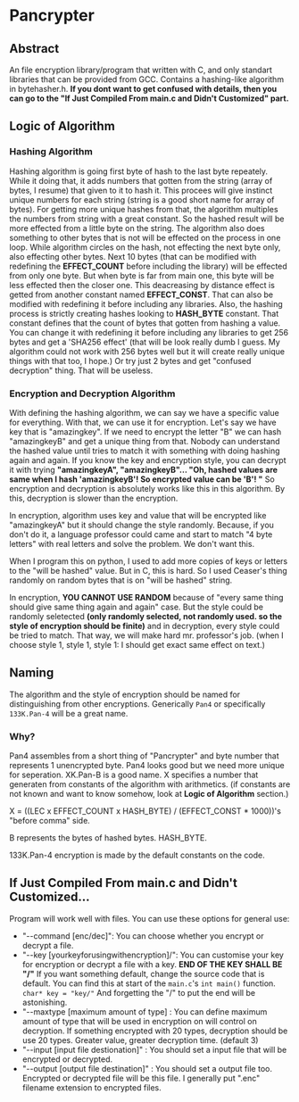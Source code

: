 # Pancrypter
## Abstract
An file encryption library/program that written with C, and only standart libraries that can be provided from GCC. Contains a hashing-like algorithm in bytehasher.h.
**If you dont want to get confused with details, then you can go to the "If Just Compiled From main.c and Didn't Customized" part.**
## Logic of Algorithm

### Hashing Algorithm
Hashing algorithm is going first byte of hash to the last byte repeately. While it doing that, it adds numbers that gotten from the string (array of bytes, I resume) that given to it to hash it.
This procees will give instinct unique numbers for each string (string is a good short name for array of bytes). For getting more unique hashes from that,
the algorithm multiples the numbers from string with a great constant. So the hashed result will be more effected from a little byte on the string. The algorithm also does
something to other bytes that is not will be effected on the process in one loop. While algorithm circles on the hash, not effecting the next byte only, also
effecting other bytes. Next 10 bytes (that can be modified with redefining the **EFFECT_COUNT** before including the library) will be effected from only one byte. But when byte is far from 
main one, this byte will be less effected then the closer one. This deacreasing by distance effect is getted from another constant named **EFFECT_CONST**. That can also be modified
with redefining it before including any libraries. Also, the hashing process is strictly creating hashes looking to **HASH_BYTE** constant. That constant defines that the count
of bytes that gotten from hashing a value. You can change it with redefining it before including any libraries to get 256 bytes and get a 'SHA256 effect' (that will be look really dumb I guess. My algorithm could not work with 256 bytes well
but it will create really unique things with that too, I hope.) Or try just 2 bytes and get "confused decryption" thing. That will be useless.

### Encryption and Decryption Algorithm
With defining the hashing algorithm, we can say we have a specific value for everything. With that, we can use it for encryption.
Let's say we have key that is "amazingkey". If we need to encrypt the letter "B" we can hash "amazingkeyB" and get a unique thing
from that. Nobody can understand the hashed value until tries to match it with something with doing hashing again and again. If you know
the key and encryption style, you can decrypt it with trying **"amazingkeyA", "amazingkeyB"... "Oh, hashed values are same when I hash
'amazingkeyB'! So encrypted value can be 'B'! "** So encryption and decryption is absolutely works like this in this algorithm. By this,
decryption is slower than the encryption.

In encryption, algorithm uses key and value that will be encrypted like "amazingkeyA" but it should change the style randomly. Because, if you don't do it,
a language professor could came and start to match "4 byte letters" with real letters and solve the problem. We don't want this.

When I program this on python, I used to add more copies of keys or letters to the "will be hashed" value. But in C, this is hard. So I used
Ceaser's thing randomly on random bytes that is on "will be hashed" string.

In encryption, **YOU CANNOT USE RANDOM** because of "every same thing should give same thing again and again" case. But the style
could be randomly seletected **(only randomly selected, not randomly used. so the style of encryption should be finite)** and in decryption,
every style could be tried to match. That way, we will make hard mr. professor's job. (when I choose style 1, style 1, style 1: I should get
exact same effect on text.)

## Naming
The algorithm and the style of encryption should be named for distinguishing from other encryptions. Generically ```Pan4``` or specifically ```133K.Pan-4``` will be a great name.

### Why?
Pan4 assembles from a short thing of "Pancrypter" and byte number that represents 1 unencrypted byte.
Pan4 looks good but we need more unique for seperation.
XK.Pan-B is a good name. X specifies a number that generaten from constants of the algorithm with arithmetics. (if constants are not known and want to know somehow, look at **Logic of Algorithm**
section.)

X = ((LEC x EFFECT_COUNT x HASH_BYTE) / (EFFECT_CONST * 1000))'s "before comma" side.

B represents the bytes of hashed bytes. HASH_BYTE.

133K.Pan-4 encryption is made by the default constants on the code.

## If Just Compiled From main.c and Didn't Customized...
Program will work well with files. You can use these options for general use:
- "--command [enc/dec]": You can choose whether you encrypt or decrypt a file.
- "--key [yourkeyforusingwithencryption]/": You can customise your key for encryption or decrypt a file with a key. **END OF THE KEY SHALL BE "/"** If you want something default, change the source code that is default. You can find this at start of the ```main.c```'s ```int main()``` function. ```char* key = "key/"``` And forgetting the "/" to put the end will be astonishing.
- "--maxtype [maximum amount of type] :  You can define maximum amount of type that will be used in encryption on will control on decryption. If something encrypted with 20 types, decryption should be use 20 types. Greater value, greater decryption time. (default 3)
- "--input [input file destionation]" : You should set a input file that will be encrypted or decrypted.
- "--output [output file destination]" : You should set a output file too. Encrypted or decrypted file will be this file. I generally put ".enc" filename extension to encrypted files.
